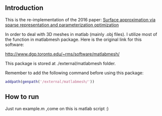 ## Introduction

This is the re-implementation of the 2016 paper: [Surface approximation via sparse representation and parameterization optimization](http://staff.ustc.edu.cn/~lgliu/Publications/Publications/2016-CAD-SPM2016-SparseRep.pdf)

In order to deal with 3D meshes in matlab (mainly .obj files). I utilize most of the function in matlabmesh package. Here is the original link for this software:

http://www.dgp.toronto.edu/~rms/software/matlabmesh/

This package is stored at ./external/matlabmesh folder.

Remember to add the following command before using this package:
```matlab
addpath(genpath('/external/matlabmesh/'))
```

## How to run

Just run example.m ,come on this is matlab script :)
